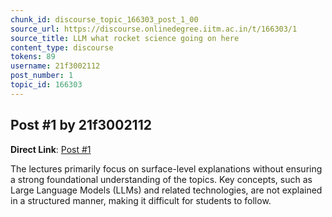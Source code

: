 ```yaml
---
chunk_id: discourse_topic_166303_post_1_00
source_url: https://discourse.onlinedegree.iitm.ac.in/t/166303/1
source_title: LLM what rocket science going on here
content_type: discourse
tokens: 89
username: 21f3002112
post_number: 1
topic_id: 166303
---
```


## Post #1 by 21f3002112

**Direct Link**: [Post #1](https://discourse.onlinedegree.iitm.ac.in/t/166303/1)

The lectures primarily focus on surface-level explanations without ensuring a strong foundational understanding of the topics. Key concepts, such as Large Language Models (LLMs) and related technologies, are not explained in a structured manner, making it difficult for students to follow.
